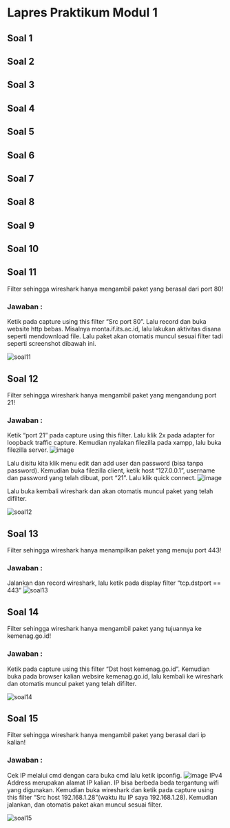 # Lapres Praktikum Modul 1

## Soal 1
## Soal 2
## Soal 3
## Soal 4
## Soal 5
## Soal 6
## Soal 7
## Soal 8
## Soal 9
## Soal 10

## Soal 11 
Filter sehingga wireshark hanya mengambil paket yang berasal dari port 80! 
### Jawaban : 
Ketik pada capture using this filter “Src port 80”. Lalu record dan buka website http bebas. Misalnya monta.if.its.ac.id, lalu lakukan aktivitas disana seperti mendownload file. Lalu paket akan otomatis muncul sesuai filter tadi seperti screenshot dibawah ini.

![soal11](https://user-images.githubusercontent.com/42856438/134634955-a6ffd64e-2e20-40c0-b5b0-bb774b920443.png)

## Soal 12
Filter sehingga wireshark hanya mengambil paket yang mengandung port 21!
### Jawaban : 
Ketik “port 21” pada capture using this filter. Lalu klik 2x pada adapter for loopback traffic capture. Kemudian nyalakan filezilla pada xampp, lalu buka filezilla server.
![image](https://user-images.githubusercontent.com/42856438/134636368-c5d4ab40-f153-4f63-95ec-c60c8f27125a.png)

Lalu disitu kita klik menu edit dan add user dan password (bisa tanpa password). Kemudian buka filezilla client, ketik host “127.0.0.1”, username dan password yang telah dibuat, port “21”. Lalu klik quick connect. 
![image](https://user-images.githubusercontent.com/42856438/134636544-5f8ea596-514e-4c1d-8804-d00d4a54968b.png)

Lalu buka kembali wireshark dan akan otomatis muncul paket yang telah difilter.

![soal12](https://user-images.githubusercontent.com/42856438/134634977-7d44dcd4-c2e0-4861-bbb2-248f76dac47f.png)

## Soal 13
Filter sehingga wireshark hanya menampilkan paket yang menuju port 443!
### Jawaban :
Jalankan dan record wireshark, lalu ketik pada display filter “tcp.dstport == 443”
![soal13](https://user-images.githubusercontent.com/42856438/134634986-b2831978-2ce7-444c-b3e6-7fa9cf105814.png)

## Soal 14
Filter sehingga wireshark hanya mengambil paket yang tujuannya ke kemenag.go.id!
### Jawaban :
Ketik pada capture using this filter “Dst host kemenag.go.id”. Kemudian buka pada browser kalian websire kemenag.go.id, lalu kembali ke wireshark dan otomatis muncul paket yang telah difilter. 

![soal14](https://user-images.githubusercontent.com/42856438/134635027-08d430b3-cfa9-4e68-bec1-d7f29b85f552.png)

## Soal 15
Filter sehingga wireshark hanya mengambil paket yang berasal dari ip kalian!
### Jawaban : 
Cek IP melalui cmd dengan cara buka cmd lalu ketik ipconfig. 
![image](https://user-images.githubusercontent.com/42856438/134637041-292fc48e-153d-48d5-81e4-44ef9d5ce5c1.png)
IPv4 Address merupakan alamat IP kalian. IP bisa berbeda beda tergantung wifi yang digunakan. 
Kemudian buka wireshark dan ketik pada capture using this filter “Src host 192.168.1.28”(waktu itu IP saya 192.168.1.28). Kemudian jalankan, dan otomatis paket akan muncul sesuai filter. 
 
![soal15](https://user-images.githubusercontent.com/42856438/134635039-dd915d1c-d40c-47ae-9321-f940d2f40f31.png)
